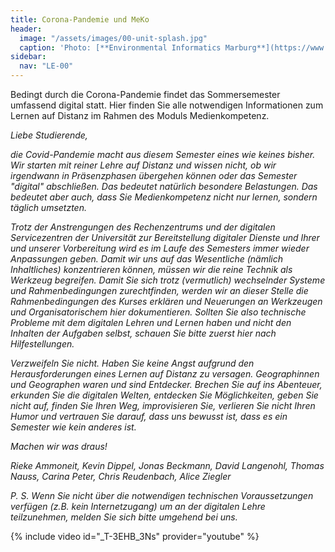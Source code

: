 ```yaml
---
title: Corona-Pandemie und MeKo
header:
  image: "/assets/images/00-unit-splash.jpg"
  caption: 'Photo: [**Environmental Informatics Marburg**](https://www.flickr.com/environmentalinformatics-marburg/)'
sidebar:
  nav: "LE-00"
---
```


Bedingt durch die Corona-Pandemie findet das Sommersemester umfassend digital statt. Hier finden Sie alle notwendigen Informationen zum Lernen auf Distanz im Rahmen des Moduls Medienkompetenz.

<!--more-->

_Liebe Studierende,_ 

_die Covid-Pandemie macht aus diesem Semester eines wie keines bisher. Wir starten mit reiner Lehre auf Distanz und wissen nicht, ob wir irgendwann in Präsenzphasen übergehen können oder das Semester "digital" abschließen. Das bedeutet natürlich besondere Belastungen. Das bedeutet aber auch, dass Sie Medienkompetenz nicht nur lernen, sondern täglich umsetzten._

_Trotz der Anstrengungen des Rechenzentrums und der digitalen Servicezentren der Universität zur Bereitstellung digitaler Dienste und Ihrer und unserer Vorbereitung wird es im Laufe des Semesters immer wieder Anpassungen geben. Damit wir uns auf das Wesentliche (nämlich Inhaltliches) konzentrieren können, müssen wir die reine Technik als Werkzeug begreifen. Damit Sie sich trotz (vermutlich) wechselnder Systeme und Rahmenbedingungen zurechtfinden, werden wir an dieser Stelle die Rahmenbedingungen des Kurses erklären und Neuerungen an Werkzeugen und Organisatorischem hier dokumentieren. Sollten Sie also technische Probleme mit dem digitalen Lehren und Lernen haben und nicht den Inhalten der Aufgaben selbst, schauen Sie bitte zuerst hier nach Hilfestellungen._ 

_Verzweifeln Sie nicht. Haben Sie keine Angst aufgrund den Herausforderungen eines Lernen auf Distanz zu versagen. Geographinnen und Geographen waren und sind Entdecker. Brechen Sie auf ins Abenteuer, erkunden Sie die digitalen Welten, entdecken Sie Möglichkeiten, geben Sie nicht auf, finden Sie Ihren Weg, improvisieren Sie, verlieren Sie nicht Ihren Humor und vertrauen Sie darauf, dass uns bewusst ist, dass es ein Semester wie kein anderes ist._ 

_Machen wir was draus!_


_Rieke Ammoneit, Kevin Dippel, Jonas Beckmann, David Langenohl, Thomas Nauss, Carina Peter, Chris Reudenbach, Alice Ziegler_

_P. S. Wenn Sie nicht über die notwendigen technischen Voraussetzungen verfügen (z.B. kein Internetzugang) um an der digitalen Lehre teilzunehmen, melden Sie sich bitte umgehend bei uns._

{% include video id="_T-3EHB_3Ns" provider="youtube" %}
